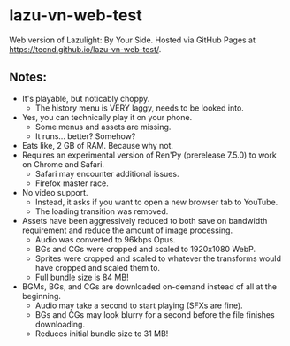 # lazu-vn-web-test

Web version of Lazulight: By Your Side. Hosted via GitHub Pages at <https://tecnd.github.io/lazu-vn-web-test/>.

## Notes:

- It's playable, but noticably choppy.
  - The history menu is VERY laggy, needs to be looked into.
- Yes, you can technically play it on your phone.
  - Some menus and assets are missing.
  - It runs... better? Somehow?
- Eats like, 2 GB of RAM. Because why not.
- Requires an experimental version of Ren'Py (prerelease 7.5.0) to work on Chrome and Safari.
  - Safari may encounter additional issues.
  - Firefox master race.
- No video support.
  - Instead, it asks if you want to open a new browser tab to YouTube.
  - The loading transition was removed.
- Assets have been aggressively reduced to both save on bandwidth requirement and reduce the amount of image processing.
  - Audio was converted to 96kbps Opus.
  - BGs and CGs were cropped and scaled to 1920x1080 WebP.
  - Sprites were cropped and scaled to whatever the transforms would have cropped and scaled them to.
  - Full bundle size is 84 MB!
- BGMs, BGs, and CGs are downloaded on-demand instead of all at the beginning.
  - Audio may take a second to start playing (SFXs are fine).
  - BGs and CGs may look blurry for a second before the file finishes downloading.
  - Reduces initial bundle size to 31 MB!
